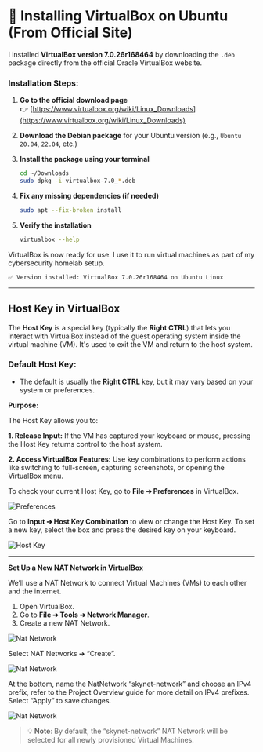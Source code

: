 # 🧰 Installing VirtualBox on Ubuntu (From Official Site)

I installed **VirtualBox version 7.0.26r168464** by downloading the `.deb` package directly from the official Oracle VirtualBox website.

### Installation Steps:

1. **Go to the official download page**  
   👉 [https://www.virtualbox.org/wiki/Linux_Downloads](https://www.virtualbox.org/wiki/Linux_Downloads)

2. **Download the Debian package** for your Ubuntu version (e.g., `Ubuntu 20.04`, `22.04`, etc.)

3. **Install the package using your terminal**
   ```bash
   cd ~/Downloads
   sudo dpkg -i virtualbox-7.0_*.deb

4. **Fix any missing dependencies (if needed)**
   ```bash
   sudo apt --fix-broken install

5. **Verify the installation**
   ```bash
   virtualbox --help

VirtualBox is now ready for use. I use it to run virtual machines as part of my cybersecurity homelab setup.
   ```
   ✅ Version installed: VirtualBox 7.0.26r168464 on Ubuntu Linux
   ```
---
## Host Key in VirtualBox

The **Host Key** is a special key (typically the **Right CTRL**) that lets you interact with VirtualBox instead of the guest operating system inside the virtual machine (VM). It's used to exit the VM and return to the host system.

### Default Host Key:

- The default is usually the **Right CTRL** key, but it may vary based on your system or preferences.

**Purpose:**

The Host Key allows you to:

**1. Release Input:** If the VM has captured your keyboard or mouse, pressing the Host Key returns control to the host system.

**2. Access VirtualBox Features:** Use key combinations to perform actions like switching to full-screen, capturing screenshots, or opening the VirtualBox menu.

To check your current Host Key, go to **File ➔ Preferences** in VirtualBox.

![Preferences](imgs/preferences.jpg)

Go to **Input ➔ Host Key Combination** to view or change the Host Key. To set a new key, select the box and press the desired key on your keyboard.

![Host Key](imgs/hostkey.jpg)

---
**Set Up a New NAT Network in VirtualBox**

We’ll use a NAT Network to connect Virtual Machines (VMs) to each other and the internet.

1. Open VirtualBox.
2. Go to **File ➔ Tools ➔ Network Manager**.
3. Create a new NAT Network.

![Nat Network](imgs/natnetwork1.jpg)

Select NAT Networks ➔ “Create”. 

![Nat Network](imgs/natnetwork2.jpg)

At the bottom, name the NatNetwork “skynet-network” and choose an IPv4 prefix, refer to the Project Overview guide for more detail on IPv4 prefixes. Select “Apply” to save changes. 

![Nat Network](imgs/natnetwork3.png)

> 💡 **Note**: By default, the “skynet-network” NAT Network will be selected for all newly provisioned Virtual Machines.

